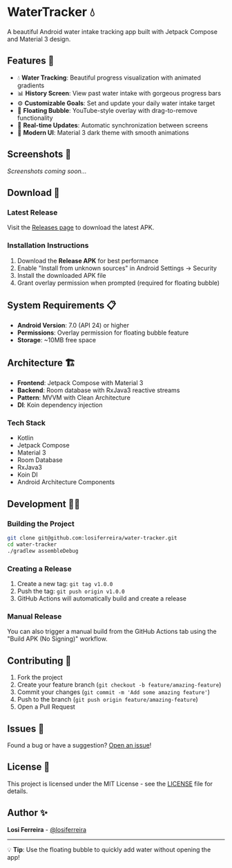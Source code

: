 # WaterTracker 💧

A beautiful Android water intake tracking app built with Jetpack Compose and Material 3 design.

## Features 🚀

- 💧 **Water Tracking**: Beautiful progress visualization with animated gradients
- 📊 **History Screen**: View past water intake with gorgeous progress bars  
- ⚙️ **Customizable Goals**: Set and update your daily water intake target
- 🫧 **Floating Bubble**: YouTube-style overlay with drag-to-remove functionality
- 🔄 **Real-time Updates**: Automatic synchronization between screens
- 🎨 **Modern UI**: Material 3 dark theme with smooth animations

## Screenshots 📱

*Screenshots coming soon...*

## Download 📲

### Latest Release
Visit the [Releases page](https://github.com/losiferreira/water-tracker/releases) to download the latest APK.

### Installation Instructions
1. Download the **Release APK** for best performance
2. Enable "Install from unknown sources" in Android Settings → Security
3. Install the downloaded APK file
4. Grant overlay permission when prompted (required for floating bubble)

## System Requirements 📋

- **Android Version**: 7.0 (API 24) or higher
- **Permissions**: Overlay permission for floating bubble feature
- **Storage**: ~10MB free space

## Architecture 🏗️

- **Frontend**: Jetpack Compose with Material 3
- **Backend**: Room database with RxJava3 reactive streams
- **Pattern**: MVVM with Clean Architecture
- **DI**: Koin dependency injection

### Tech Stack
- Kotlin
- Jetpack Compose
- Material 3
- Room Database
- RxJava3
- Koin DI
- Android Architecture Components

## Development 👨‍💻

### Building the Project
```bash
git clone git@github.com:losiferreira/water-tracker.git
cd water-tracker
./gradlew assembleDebug
```

### Creating a Release
1. Create a new tag: `git tag v1.0.0`
2. Push the tag: `git push origin v1.0.0`
3. GitHub Actions will automatically build and create a release

### Manual Release
You can also trigger a manual build from the GitHub Actions tab using the "Build APK (No Signing)" workflow.

## Contributing 🤝

1. Fork the project
2. Create your feature branch (`git checkout -b feature/amazing-feature`)
3. Commit your changes (`git commit -m 'Add some amazing feature'`)
4. Push to the branch (`git push origin feature/amazing-feature`)
5. Open a Pull Request

## Issues 🐛

Found a bug or have a suggestion? [Open an issue](https://github.com/losiferreira/water-tracker/issues)!

## License 📄

This project is licensed under the MIT License - see the [LICENSE](LICENSE) file for details.

## Author ✨

**Losi Ferreira** - [@losiferreira](https://github.com/losiferreira)

---

💡 **Tip**: Use the floating bubble to quickly add water without opening the app!